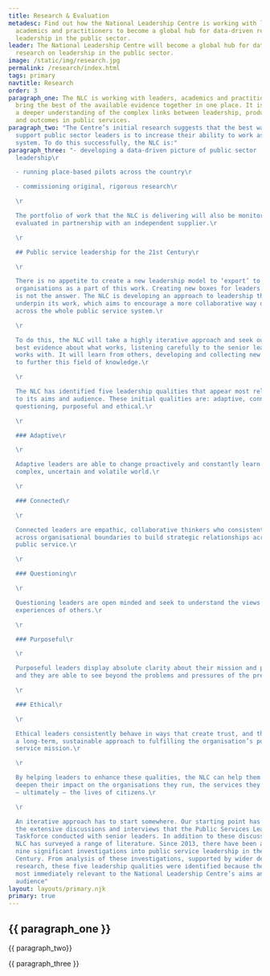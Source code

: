 ```yaml
---
title: Research & Evaluation
metadesc: Find out how the National Leadership Centre is working with leaders,
  academics and practitioners to become a global hub for data-driven research on
  leadership in the public sector.
leader: The National Leadership Centre will become a global hub for data-driven
  research on leadership in the public sector.
image: /static/img/research.jpg
permalink: /research/index.html
tags: primary
navtitle: Research
order: 3
paragraph_one: The NLC is working with leaders, academics and practitioners to
  bring the best of the available evidence together in one place. It is building
  a deeper understanding of the complex links between leadership, productivity
  and outcomes in public services.
paragraph_two: "The Centre’s initial research suggests that the best way to
  support public sector leaders is to increase their ability to work as a
  system. To do this successfully, the NLC is:"
paragraph_three: "- developing a data-driven picture of public sector
  leadership\r

  - running place-based pilots across the country\r

  - commissioning original, rigorous research\r

  \r

  The portfolio of work that the NLC is delivering will also be monitored and
  evaluated in partnership with an independent supplier.\r

  \r

  ## Public service leadership for the 21st Century\r

  \r

  There is no appetite to create a new leadership model to ‘export’ to other
  organisations as a part of this work. Creating new boxes for leaders to tick
  is not the answer. The NLC is developing an approach to leadership that will
  underpin its work, which aims to encourage a more collaborative way of working
  across the whole public service system.\r

  \r

  To do this, the NLC will take a highly iterative approach and seek out the
  best evidence about what works, listening carefully to the senior leaders it
  works with. It will learn from others, developing and collecting new evidence
  to further this field of knowledge.\r

  \r

  The NLC has identified five leadership qualities that appear most relevant
  to its aims and audience. These initial qualities are: adaptive, connected,
  questioning, purposeful and ethical.\r

  \r

  ### Adaptive\r

  \r

  Adaptive leaders are able to change proactively and constantly learn in a
  complex, uncertain and volatile world.\r

  \r

  ### Connected\r

  \r

  Connected leaders are empathic, collaborative thinkers who consistently work
  across organisational boundaries to build strategic relationships across the
  public service.\r

  \r

  ### Questioning\r

  \r

  Questioning leaders are open minded and seek to understand the views and
  experiences of others.\r

  \r

  ### Purposeful\r

  \r

  Purposeful leaders display absolute clarity about their mission and purpose,
  and they are able to see beyond the problems and pressures of the present.\r

  \r

  ### Ethical\r

  \r

  Ethical leaders consistently behave in ways that create trust, and they take
  a long-term, sustainable approach to fulfilling the organisation’s public
  service mission.\r

  \r

  By helping leaders to enhance these qualities, the NLC can help them to
  deepen their impact on the organisations they run, the services they lead, and
  – ultimately – the lives of citizens.\r

  \r

  An iterative approach has to start somewhere. Our starting point has been
  the extensive discussions and interviews that the Public Services Leadership
  Taskforce conducted with senior leaders. In addition to these discussions, the
  NLC has surveyed a range of literature. Since 2013, there have been at least
  nine significant investigations into public service leadership in the 21st
  Century. From analysis of these investigations, supported by wider desk-based
  research, these five leadership qualities were identified because they appear
  most immediately relevant to the National Leadership Centre’s aims and
  audience"
layout: layouts/primary.njk
primary: true
---
```


<div class="container container--sm dbl-vertical-padding">

## {{ paragraph_one }}

<p class="no-margin">{{ paragraph_two}}</p>

{{ paragraph_three }}

</div>
